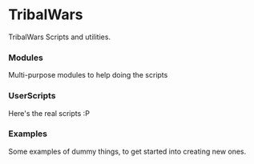 # TribalWars

TribalWars Scripts and utilities.

### Modules

Multi-purpose modules to help doing the scripts

### UserScripts

Here's the real scripts :P

### Examples

Some examples of dummy things, to get started into creating new ones.